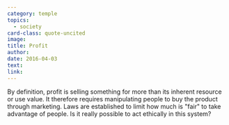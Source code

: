 ```yaml
---
category: temple
topics:
  - society
card-class: quote-uncited
image:
title: Profit
author:
date: 2016-04-03
text:  
link:
---
```

By definition, profit is selling something for more than its inherent resource or use value. It therefore requires manipulating people to buy the product through marketing. Laws are established to limit how much is "fair" to take advantage of people. Is it really possible to act ethically in this system?
